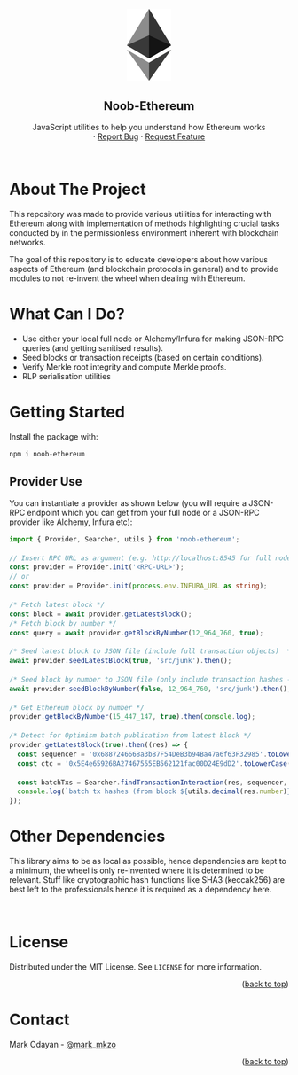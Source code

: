 <div align="center">
<br />
    <img src="./assets/ethereum.png" alt="Ethereum" width="80" >

<br />
  <h2 align="center">Noob-Ethereum</h2>
  <p align="center">
    JavaScript utilities to help you understand how Ethereum works
    <br />
    <!-- <a href="https://github.com/othneildrew/Best-README-Template"><strong>Explore the docs »</strong></a>
    <br /> -->
    <!-- <br /> -->
    <!-- <a href="https://github.com/othneildrew/Best-README-Template">View Demo</a> -->
    ·
    <a href="https://github.com/markodayan/noob-ethereum/issues">Report Bug</a>
    ·
    <a href="https://github.com/markodayan/noob-ethereum/issues">Request Feature</a>
  </p>
</div>

<br />

<!-- ABOUT THE PROJECT -->

# About The Project

This repository was made to provide various utilities for interacting with Ethereum along with implementation of methods
highlighting crucial tasks conducted by in the permissionless environment inherent with blockchain networks.

The goal of this repository is to educate developers about how various aspects of Ethereum (and blockchain protocols in
general) and to provide modules to not re-invent the wheel when dealing with Ethereum.

# What Can I Do?

- Use either your local full node or Alchemy/Infura for making JSON-RPC queries (and getting sanitised results).
- Seed blocks or transaction receipts (based on certain conditions).
- Verify Merkle root integrity and compute Merkle proofs.
- RLP serialisation utilities

# Getting Started

Install the package with:

```bash
npm i noob-ethereum
```

## Provider Use

You can instantiate a provider as shown below (you will require a JSON-RPC endpoint which you can get from your full
node or a JSON-RPC provider like Alchemy, Infura etc):

```typescript
import { Provider, Searcher, utils } from 'noob-ethereum';

// Insert RPC URL as argument (e.g. http://localhost:8545 for full node, or any Alchemy or Infura endpoint)
const provider = Provider.init('<RPC-URL>');
// or
const provider = Provider.init(process.env.INFURA_URL as string);

/* Fetch latest block */
const block = await provider.getLatestBlock();
/* Fetch block by number */
const query = await provider.getBlockByNumber(12_964_760, true);

/* Seed latest block to JSON file (include full transaction objects)  */
await provider.seedLatestBlock(true, 'src/junk').then();

/* Seed block by number to JSON file (only include transaction hashes - preferable if you are not interested in transaction data) */
await provider.seedBlockByNumber(false, 12_964_760, 'src/junk').then();

/* Get Ethereum block by number */
provider.getBlockByNumber(15_447_147, true).then(console.log);

/* Detect for Optimism batch publication from latest block */
provider.getLatestBlock(true).then((res) => {
  const sequencer = '0x6887246668a3b87F54DeB3b94Ba47a6f63F32985'.toLowerCase();
  const ctc = '0x5E4e65926BA27467555EB562121fac00D24E9dD2'.toLowerCase();

  const batchTxs = Searcher.findTransactionInteraction(res, sequencer, ctc);
  console.log(`batch tx hashes (from block ${utils.decimal(res.number)})`, batchTxs);
});
```

# Other Dependencies

This library aims to be as local as possible, hence dependencies are kept to a minimum, the wheel is only re-invented
where it is determined to be relevant. Stuff like cryptographic hash functions like SHA3 (keccak256) are best left to
the professionals hence it is required as a dependency here.

<br />

<!-- LICENSE --->

# License

Distributed under the MIT License. See `LICENSE` for more information.

<p align="right">(<a href="#top">back to top</a>)</p>

<!-- CONTACT --->

# Contact

Mark Odayan - [@mark_mkzo](https://twitter.com/mark_mkzo)

<p align="right">(<a href="#top">back to top</a>)</p>

